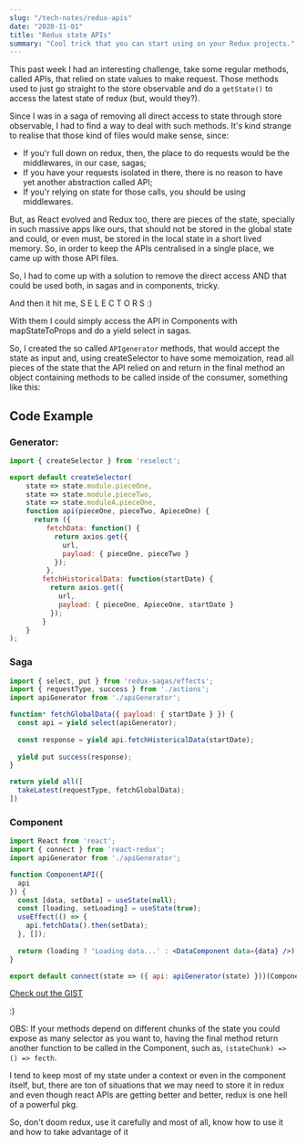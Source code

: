 ```yaml
---
slug: "/tech-notes/redux-apis"
date: "2020-11-01"
title: "Redux state APIs"
summary: "Cool trick that you can start using on your Redux projects."
---
```


This past week I had an interesting challenge, take some regular methods, called APIs, that relied on state values to make request. Those methods used to just go straight to the store observable and do a `getState()` to access the latest state of redux (but, would they?).

Since I was in a saga of removing all direct access to state through store observable, I had to find a way to deal with such methods. It's kind strange to realise that those kind of files would make sense, since:
- If you'r full down on redux, then, the place to do requests would be the middlewares, in our case, sagas;
- If you have your requests isolated in there, there is no reason to have yet another abstraction called API;
- If you'r relying on state for those calls, you should be using middlewares.

But, as React evolved and Redux too, there are pieces of the state, specially in such massive apps like ours, that should not be stored in the global state and could, or even must, be stored in the local state in a short lived memory. So, in order to keep the APIs centralised in a single place, we came up with those API files.

So, I had to come up with a solution to remove the direct access AND that could be used both, in sagas and in components, tricky.

And then it hit me, S E L E C T O R S :)

With them I could simply access the API in Components with mapStateToProps and do a yield select in sagas. 

So, I created the so called `APIgenerator` methods, that would accept the state as input and, using createSelector to have some memoization, read all pieces of the state that the API relied on and return in the final method an object containing methods to be called inside of the consumer, something like this:

## Code Example

### Generator:
```javascript
import { createSelector } from 'reselect';

export default createSelector(
    state => state.module.pieceOne,
    state => state.module.pieceTwo,
    state => state.moduleA.pieceOne,
    function api(pieceOne, pieceTwo, ApieceOne) {
      return ({
         fetchData: function() {
           return axios.get({
             url,
             payload: { pieceOne, pieceTwo }
           });
         },
        fetchHistoricalData: function(startDate) {
          return axios.get({
            url,
            payload: { pieceOne, ApieceOne, startDate }
          });
        }
    }
);
```

### Saga
```javascript
import { select, put } from 'redux-sagas/effects';
import { requestType, success } from './actions';
import apiGenerator from './apiGenerator';

function* fetchGlobalData({ payload: { startDate } }) {
  const api = yield select(apiGenerator);
  
  const response = yield api.fetchHistoricalData(startDate);
  
  yield put success(response);
}

return yield all([
  takeLatest(requestType, fetchGlobalData);
])
```

### Component
```jsx
import React from 'react';
import { connect } from 'react-redux';
import apiGenerator from './apiGenerator';

function ComponentAPI({
  api
}) {
  const [data, setData] = useState(null);
  const [loading, setLoading] = useState(true);
  useEffect(() => {
    api.fetchData().then(setData);
  }, []);
  
  return (loading ? 'Loading data...' : <DataComponent data={data} />);
}

export default connect(state => ({ api: apiGenerator(state) }))(ComponentAPI);
```

[Check out the GIST](https://gist.github.com/FrancoSirena/94f956b9c4a2e1c380d2919b3c01c622)



:)

OBS: If your methods depend on different chunks of the state you could expose as many selector as you want to, having the final method return another function to be called in the Component, such as, `(stateChunk) => () => fecth`.

I tend to keep most of my state under a context or even in the component itself, but, there are ton of situations that we may need to store it in redux and even though react APIs are getting better and better, redux is one hell of a powerful pkg.

So, don't doom redux, use it carefully and most of all, know how to use it and how to take advantage of it